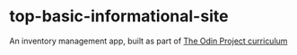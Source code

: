 # top-basic-informational-site

An inventory management app, built as part of [The Odin Project curriculum](https://www.theodinproject.com/lessons/node-path-nodejs-inventory-application)
